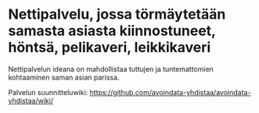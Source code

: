 # Nettipalvelu, jossa törmäytetään samasta asiasta kiinnostuneet, höntsä, pelikaveri, leikkikaveri

Nettipalvelun ideana on mahdollistaa tuttujen ja tuntemattomien kohtaaminen saman asian parissa.

Palvelun suunnitteluwiki: https://github.com/avoindata-yhdistaa/avoindata-yhdistaa/wiki/









